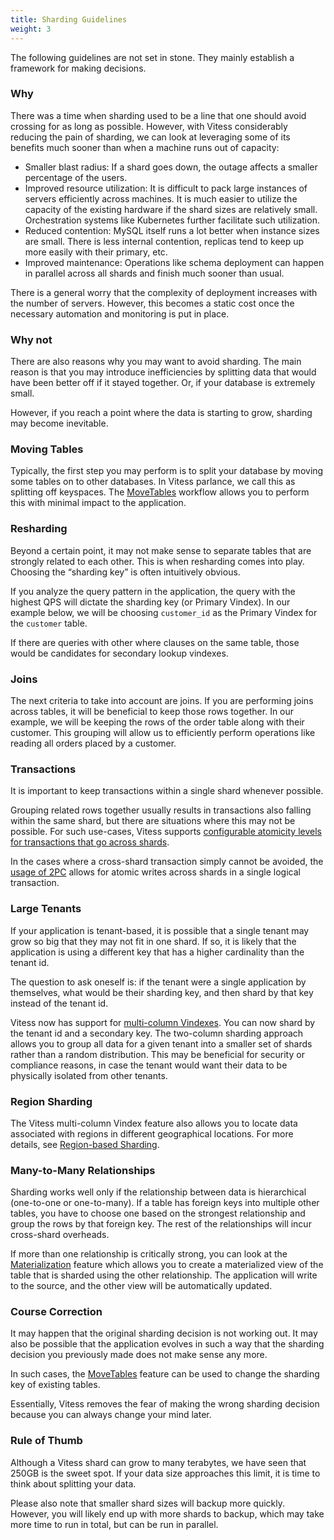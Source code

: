 ```yaml
---
title: Sharding Guidelines
weight: 3
---
```


The following guidelines are not set in stone. They mainly establish a framework for making decisions.

### Why

There was a time when sharding used to be a line that one should avoid crossing for as long as possible. However, with Vitess considerably reducing the pain of sharding, we can look at leveraging some of its benefits much sooner than when a machine runs out of capacity:

* Smaller blast radius: If a shard goes down, the outage affects a smaller percentage of the users.
* Improved resource utilization: It is difficult to pack large instances of servers efficiently across machines. It is much easier to utilize the capacity of the existing hardware if the shard sizes are relatively small. Orchestration systems like Kubernetes further facilitate such utilization.
* Reduced contention: MySQL itself runs a lot better when instance sizes are small. There is less internal contention, replicas tend to keep up more easily with their primary, etc.
* Improved maintenance: Operations like schema deployment can happen in parallel across all shards and finish much sooner than usual.

There is a general worry that the complexity of deployment increases with the number of servers. However, this becomes a static cost once the necessary automation and monitoring is put in place.

### Why not

There are also reasons why you may want to avoid sharding. The main reason is that you may introduce inefficiencies by splitting data that would have been better off if it stayed together. Or, if your database is extremely small.

However, if you reach a point where the data is starting to grow, sharding may become inevitable.

### Moving Tables

Typically, the first step you may perform is to split your database by moving some tables on to other databases. In Vitess parlance, we call this as splitting off keyspaces. The [MoveTables](../../migration/move-tables) workflow allows you to perform this with minimal impact to the application.

### Resharding

Beyond a certain point, it may not make sense to separate tables that are strongly related to each other. This is when resharding comes into play. Choosing the “sharding key” is often intuitively obvious.

If you analyze the query pattern in the application, the query with the highest QPS will dictate the sharding key (or Primary Vindex). In our example below, we will be choosing `customer_id` as the Primary Vindex for the `customer` table.

If there are queries with other where clauses on the same table, those would be candidates for secondary lookup vindexes.

### Joins

The next criteria to take into account are joins. If you are performing joins across tables, it will be beneficial to keep those rows together. In our example, we will be keeping the rows of the order table along with their customer. This grouping will allow us to efficiently perform operations like reading all orders placed by a customer.

### Transactions

It is important to keep transactions within a single shard whenever possible.

Grouping related rows together usually results in transactions also falling within the same shard, but there are situations where this may not be possible. For such use-cases, Vitess supports [configurable atomicity levels for transactions that go across shards](../../configuration-advanced/shard-isolation-atomicity).

In the cases where a cross-shard transaction simply cannot be avoided, the [usage of 2PC](../../../reference/features/two-phase-commit/) allows for atomic writes across shards in a single logical transaction.

### Large Tenants

If your application is tenant-based, it is possible that a single tenant may grow so big that they may not fit in one shard. If so, it is likely that the application is using a different key that has a higher cardinality than the tenant id.

The question to ask oneself is: if the tenant were a single application by themselves, what would be their sharding key, and then shard by that key instead of the tenant id.

Vitess now has support for [multi-column Vindexes](../advanced-vschema/#multi-column-vindexes). You can now shard by the tenant id and a secondary key. The two-column sharding approach allows you to group all data for a given tenant into a smaller set of shards rather than a random distribution. This may be beneficial for security or compliance reasons, in case the tenant would want their data to be physically isolated from other tenants.

### Region Sharding

The Vitess multi-column Vindex feature also allows you to locate data associated with regions in different geographical locations. For more details, see [Region-based Sharding](../../configuration-advanced/region-sharding).

### Many-to-Many Relationships

Sharding works well only if the relationship between data is hierarchical (one-to-one or one-to-many). If a table has foreign keys into multiple other tables, you have to choose one based on the strongest relationship and group the rows by that foreign key. The rest of the relationships will incur cross-shard overheads.

If more than one relationship is critically strong, you can look at the [Materialization](../../../reference/vreplication/materialize) feature which allows you to create a materialized view of the table that is sharded using the other relationship. The application will write to the source, and the other view will be automatically updated.

### Course Correction

It may happen that the original sharding decision is not working out. It may also be possible that the application evolves in such a way that the sharding decision you previously made does not make sense any more.

In such cases, the [MoveTables](../../migration/move-tables) feature can be used to change the sharding key of existing tables.

Essentially, Vitess removes the fear of making the wrong sharding decision because you can always change your mind later.

### Rule of Thumb

Although a Vitess shard can grow to many terabytes, we have seen that 250GB is the sweet spot. If your data size approaches this limit, it is time to think about splitting your data.

Please also note that smaller shard sizes will backup more quickly. However, you will likely end up with more shards to backup, which may take more time to run in total, but can be run in parallel.  
